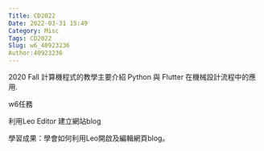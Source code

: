 ```yaml
---
Title: CD2022
Date: 2022-03-31 15:49
Category: Misc
Tags: CD2022
Slug: w6_40923236
Author:40923236
---
```


2020 Fall 計算機程式的教學主要介紹 Python 與 Flutter 在機械設計流程中的應用.

<!-- PELICAN_END_SUMMARY -->

w6任務

利用Leo Editor 建立網站blog

學習成果：學會如何利用Leo開啟及編輯網頁blog。

